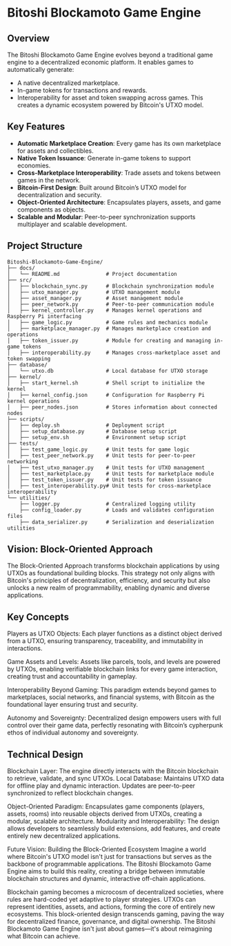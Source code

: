 # Bitoshi Blockamoto Game Engine

## Overview

The Bitoshi Blockamoto Game Engine evolves beyond a traditional game engine to a decentralized economic platform. It enables games to automatically generate:
- A native decentralized marketplace.
- In-game tokens for transactions and rewards.
- Interoperability for asset and token swapping across games.
This creates a dynamic ecosystem powered by Bitcoin's UTXO model.

## Key Features

- **Automatic Marketplace Creation**: Every game has its own marketplace for assets and collectibles.
- **Native Token Issuance**: Generate in-game tokens to support economies.
- **Cross-Marketplace Interoperability**: Trade assets and tokens between games in the network.
- **Bitcoin-First Design**: Built around Bitcoin’s UTXO model for decentralization and security.
- **Object-Oriented Architecture**: Encapsulates players, assets, and game components as objects.
- **Scalable and Modular**: Peer-to-peer synchronization supports multiplayer and scalable development.

## Project Structure

```plaintext
Bitoshi-Blockamoto-Game-Engine/
├── docs/
│   └── README.md               # Project documentation
├── src/
│   ├── blockchain_sync.py      # Blockchain synchronization module
│   ├── utxo_manager.py         # UTXO management module
│   ├── asset_manager.py        # Asset management module
│   ├── peer_network.py         # Peer-to-peer communication module
│   ├── kernel_controller.py    # Manages kernel operations and Raspberry Pi interfacing
│   ├── game_logic.py           # Game rules and mechanics module
│   ├── marketplace_manager.py  # Manages marketplace creation and operations
│   ├── token_issuer.py         # Module for creating and managing in-game tokens
│   ├── interoperability.py     # Manages cross-marketplace asset and token swapping
├── database/
│   └── utxo.db                 # Local database for UTXO storage
├── kernel/
│   ├── start_kernel.sh         # Shell script to initialize the kernel
│   ├── kernel_config.json      # Configuration for Raspberry Pi kernel operations
│   ├── peer_nodes.json         # Stores information about connected nodes
├── scripts/
│   ├── deploy.sh               # Deployment script
│   ├── setup_database.py       # Database setup script
│   ├── setup_env.sh            # Environment setup script
├── tests/
│   ├── test_game_logic.py      # Unit tests for game logic
│   ├── test_peer_network.py    # Unit tests for peer-to-peer networking
│   ├── test_utxo_manager.py    # Unit tests for UTXO management
│   ├── test_marketplace.py     # Unit tests for marketplace module
│   ├── test_token_issuer.py    # Unit tests for token issuance
│   ├── test_interoperability.py# Unit tests for cross-marketplace interoperability
└── utilities/
    ├── logger.py               # Centralized logging utility
    ├── config_loader.py        # Loads and validates configuration files
    ├── data_serializer.py      # Serialization and deserialization utilities

```
## Vision: Block-Oriented Approach

The Block-Oriented Approach transforms blockchain applications by using UTXOs as foundational building blocks. This strategy not only aligns with Bitcoin's principles of decentralization, efficiency, and security but also unlocks a new realm of programmability, enabling dynamic and diverse applications.

## Key Concepts

Players as UTXO Objects: Each player functions as a distinct object derived from a UTXO, ensuring transparency, traceability, and immutability in interactions. 

Game Assets and Levels: Assets like parcels, tools, and levels are powered by UTXOs, enabling verifiable blockchain links for every game interaction, creating trust and accountability in gameplay. 

Interoperability Beyond Gaming: This paradigm extends beyond games to marketplaces, social networks, and financial systems, with Bitcoin as the foundational layer ensuring trust and security. 

Autonomy and Sovereignty: Decentralized design empowers users with full control over their game data, perfectly resonating with Bitcoin’s cypherpunk ethos of individual autonomy and sovereignty.

## Technical Design

Blockchain Layer: The engine directly interacts with the Bitcoin blockchain to retrieve, validate, and sync UTXOs.
Local Database: Maintains UTXO data for offline play and dynamic interaction. Updates are peer-to-peer synchronized to reflect blockchain changes.

Object-Oriented Paradigm: Encapsulates game components (players, assets, rooms) into reusable objects derived from UTXOs, creating a modular, scalable architecture.
Modularity and Interoperability: The design allows developers to seamlessly build extensions, add features, and create entirely new decentralized applications.

Future Vision: Building the Block-Oriented Ecosystem
Imagine a world where Bitcoin's UTXO model isn't just for transactions but serves as the backbone of programmable applications. The Bitoshi Blockamoto Game Engine aims to build this reality, creating a bridge between immutable blockchain structures and dynamic, interactive off-chain applications.

Blockchain gaming becomes a microcosm of decentralized societies, where rules are hard-coded yet adaptive to player strategies.
UTXOs can represent identities, assets, and actions, forming the core of entirely new ecosystems.
This block-oriented design transcends gaming, paving the way for decentralized finance, governance, and digital ownership.
The Bitoshi Blockamoto Game Engine isn't just about games—it's about reimagining what Bitcoin can achieve.


